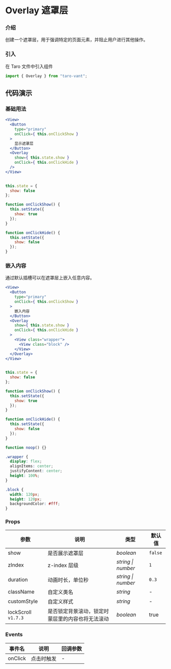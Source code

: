 # Overlay 遮罩层

### 介绍

创建一个遮罩层，用于强调特定的页面元素，并阻止用户进行其他操作。

### 引入

在 Taro 文件中引入组件

```js
import { Overlay } from "taro-vant"; 
```

## 代码演示

### 基础用法

```jsx
<View>
  <Button
    type="primary"
    onClick={ this.onClickShow }
  >
    显示遮罩层
  </Button>
  <Overlay
    show={ this.state.show }
    onClick={ this.onClickHide }
  />
</View>
 
```

```js
this.state = {
  show: false
};

function onClickShow() {
  this.setState({
    show: true
  });
}

function onClickHide() {
  this.setState({
    show: false
  });
} 
```

### 嵌入内容

通过默认插槽可以在遮罩层上嵌入任意内容。

```jsx
<View>
  <Button
    type="primary"
    onClick={ this.onClickShow }
  >
    嵌入内容
  </Button>
  <Overlay
    show={ this.state.show }
    onClick={ this.onClickHide }
  >
    <View class="wrapper">
      <View class="block" />
    </View>
  </Overlay>
</View>
 
```

```js
this.state = {
  show: false
};

function onClickShow() {
  this.setState({
    show: true
  });
}

function onClickHide() {
  this.setState({
    show: false
  });
}

function noop() {} 
```

```css
.wrapper {
  display: flex;
  alignItems: center;
  justifyContent: center;
  height: 100%;
}

.block {
  width: 120px;
  height: 120px;
  backgroundColor: #fff;
}
```

### Props

|  参数  | 说明 | 类型 | 默认值 |
| --- | --- | --- | --- |
|  show  | 是否展示遮罩层 | _boolean_ | `false` |
|  zIndex  | z-index 层级 | _string \| number_ | `1` |
|  duration  | 动画时长，单位秒 | _string \| number_ | `0.3` |
|  className  | 自定义类名 | _string_ | - |
|  customStyle  | 自定义样式 | _string_ | - |
|  lockScroll `v1.7.3`  | 是否锁定背景滚动，锁定时蒙层里的内容也将无法滚动 | _boolean_ | true |

### Events

|  事件名      | 说明       | 回调参数 |
| ---------- | ---------- | -------- |
|  onClick  | 点击时触发 | -        |